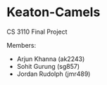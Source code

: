 # Keaton-Camels
CS 3110 Final Project 


Members:
* Arjun Khanna (ak2243)
* Sohit Gurung (sg857)
* Jordan Rudolph (jmr489)